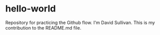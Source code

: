 # hello-world
Repository for practicing the Github flow.
I'm David Sullivan. This is my contribution to the README.md file.
